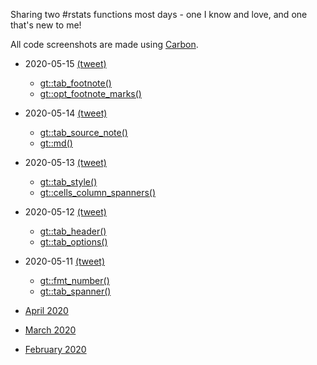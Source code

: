 Sharing two #rstats functions most days - one I know and love, and one that's new to me!

All code screenshots are made using [Carbon](https://carbon.now.sh/).

* 2020-05-15 [(tweet)](https://twitter.com/sharlagelfand/status/1261296525793206275)
    * [gt::tab_footnote()](https://github.com/sharlagelfand/twofunctionsmostdays/tree/master/2020/05/15#gttab_footnote---i-know-this-one)
    * [gt::opt_footnote_marks()](https://github.com/sharlagelfand/twofunctionsmostdays/tree/master/2020/05/15#gtopt_footnote_marks---new-to-me)
* 2020-05-14 [(tweet)](https://twitter.com/sharlagelfand/status/1260997357837090823)
    * [gt::tab_source_note()](https://github.com/sharlagelfand/twofunctionsmostdays/tree/master/2020/05/14#gttab_source_note---i-know-this-one)
    * [gt::md()](https://github.com/sharlagelfand/twofunctionsmostdays/tree/master/2020/05/14#gtmd---new-to-me)
* 2020-05-13 [(tweet)](https://twitter.com/sharlagelfand/status/1260556304071962625)
    * [gt::tab_style()](https://github.com/sharlagelfand/twofunctionsmostdays/tree/master/2020/05/13#gttab_style---i-know-this-one)
    * [gt::cells_column_spanners()](https://github.com/sharlagelfand/twofunctionsmostdays/tree/master/2020/05/13#gtcells_column_spanners---new-to-me)
* 2020-05-12 [(tweet)](https://twitter.com/sharlagelfand/status/1260207286779289603)
    * [gt::tab_header()](https://github.com/sharlagelfand/twofunctionsmostdays/tree/master/2020/05/12#gttab_header---i-know-this-one)
    * [gt::tab_options()](https://github.com/sharlagelfand/twofunctionsmostdays/tree/master/2020/05/12#gttab_options---new-to-me)
* 2020-05-11 [(tweet)](https://twitter.com/sharlagelfand/status/1259883334383132672)
    * [gt::fmt_number()](https://github.com/sharlagelfand/twofunctionsmostdays/tree/master/2020/05/11#gtfmt_number---i-know-this-one)
    * [gt::tab_spanner()](https://github.com/sharlagelfand/twofunctionsmostdays/tree/master/2020/05/11#gttab_spanner---new-to-me)

* [April 2020](https://github.com/sharlagelfand/twofunctionsmostdays/tree/master/2020/04)
* [March 2020](https://github.com/sharlagelfand/twofunctionsmostdays/tree/master/2020/03)
* [February 2020](https://github.com/sharlagelfand/twofunctionsmostdays/tree/master/2020/02)
